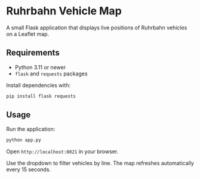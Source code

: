 # Ruhrbahn Vehicle Map

A small Flask application that displays live positions of Ruhrbahn vehicles on a Leaflet map.

## Requirements

- Python 3.11 or newer
- `flask` and `requests` packages

Install dependencies with:

```bash
pip install flask requests
```

## Usage

Run the application:

```bash
python app.py
```

Open `http://localhost:8021` in your browser.

Use the dropdown to filter vehicles by line. The map refreshes automatically every 15 seconds.

